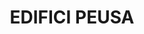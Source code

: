 ---
layout: test
title:  "EDIFICI PEUSA"
coordinates:
  - group1:
        - [1.459520099335387, 42.355976075192409]
        - [1.459479103183735, 42.356065334199172]
        - [1.459522707516987, 42.356076559690074]
        - [1.459522783936503, 42.356073431450781]
        - [1.459704747455021, 42.356120312206116]
        - [1.459746111612407, 42.356033248549764]
        - [1.459520099335387, 42.355976075192409]
---